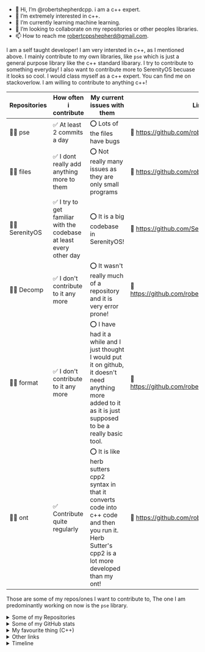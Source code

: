 - 👋 Hi, I’m @robertshepherdcpp. i am a c++ expert.
- 👀 I’m extremely interested in c++.
- 🌱 I’m currently learning machine learning.
- 💞️ I’m looking to collaborate on my repositories or other peoples libraries.
- 📫 How to reach me robertcppshepherd@gmail.com.

I am a self taught developer! I am very intersted in c++, as I mentioned above. I mainly contribute to my own libraries, like `pse` which is just a general purpose library like the c++ standard libarary. I try to contribute to something everyday! I also want to contribute more to SerenityOS becuase it looks so cool. I would class myself as a c++ expert. You can find me on stackoverlow. I am willing to contribute to anything c++!

Repositories | How often i contribute | My current issues with them  | Link
------------ | ------------- | ------------- | -------------------
👩‍💻 pse | ✅ At least 2 commits a day | ⭕️ Lots of the files have bugs | 🔗 https://github.com/robertshepherdcpp/pse
👩‍💻 files | ✅ I dont really add anything more to them | ⭕️ Not really many issues as they are only small programs | 🔗 https://github.com/robertshepherdcpp/files
👩‍💻 SerenityOS | ✅ I try to get familiar with the codebase at least every other day | ⭕️ It is a big codebase in SerenityOS! | 🔗 https://github.com/SerenityOS/serenity
👩‍💻 Decomp | ✅ I don't contribute to it any more | ⭕️ It wasn't really much of a repository and it is very error prone! | 🔗 https://github.com/robertshepherdcpp/Decomp
👩‍💻 format | ✅ I don't contribute to it any more | ⭕️ I have had it a while and I just thought I would put it on github, it doesn't need anything more added to it as it is just supposed to be a really basic tool. | 🔗 https://github.com/robertshepherdcpp/format
👩‍💻 ont | ✅ Contribute quite regularly | ⭕️ It is like herb sutters cpp2 syntax in that it converts code into c++ code and then you run it. Herb Sutter's cpp2 is a lot more developed than my ont! | 🔗 https://github.com/robertshepherdcpp/ont

Those are some of my repos/ones I want to contribute to, The one I am predominantly working on now is the `pse` library.

<details><summary>Some of my Repositories</summary>
<p>

<img width="282" src="https://denvercoder1-github-readme-stats.vercel.app/api/pin/?username=robertshepherdcpp&repo=pse&theme=react&bg_color=273849&title_color=F85D7F&icon_color=F8D866&hide_border=true&show_icons=false" alt="github-readme-streak-stats"> <img width="282" src="https://denvercoder1-github-readme-stats.vercel.app/api/pin/?username=robertshepherdcpp&repo=files&theme=react&bg_color=273849&title_color=F85D7F&icon_color=F8D866&hide_border=true&show_icons=false" alt="github-readme-streak-stats">
  
  </p>
</details>
  
  <details><summary>Some of my GitHub stats</summary>
<p>
<img align="center" src="https://github-readme-stats.vercel.app/api?username=robertshepherdcpp&show_icons=true&include_all_commits=true&theme=cobalt&hide_border=true" alt="My github stats" /> 
  
  [![GitHub Streak](https://streak-stats.demolab.com/?user=robertshepherdcpp)](https://git.io/streak-stats)
  
  
</p>
</details>


<details><summary>My favourite thing (C++)</summary>
<p>

My favorite ever thing:

<c>
  <img src="https://img.shields.io/badge/C%2B%2B-00599C?style=for-the-badge&logo=c%2B%2B&logoColor=white" />
  </c>
  
</p>
</details>

<details><summary>Other links</summary>
<p>
  
  My gists: https://gist.github.com/robertshepherdcpp/
  
  
  
</p>
</details>

<details><summary>Timeline</summary>
<p>
  
### Timeline of me and GitHub!
```
|
|
. September, 15 2022     *I made my first contribution on Github!*
|
|
. October, 20 2022       *I start using Github a lot! I made Decomp!*
. October, 23, 2022      *I made Files!*
|
. October 30, 2022       *I made my first pull request!*
. November 2, 2022       *Made yu!*
|
. November 19, 2022      *Made the pse library!*
|
|
. December 17, 2022      *Made format!*
. December 21, 2022      *Made knl!*
. December 22, 2022      *Made the ont language/syntax!*
|
. December 29, 2022      *Made tokenizer!*
```
</p>
</details>
<!---
robertshepherdcpp/robertshepherdcpp is a ✨ special ✨ repository because its `README.md` (this file) appears on your GitHub profile.
You can click the Preview link to take a look at your changes.
--->
